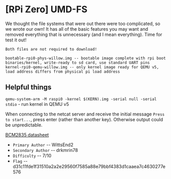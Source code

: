 # [RPi Zero] UMD-FS

We thought the file systems that were out there were too complicated, so we wrote our own! It has all of the basic features you may want and removed everything that is unnecessary (and I mean everything). Time for test it out!

`Both files are not required to download!`

```
bootable-rpi0-phys-willow.img -- bootable image complete with rpi boot binaries/kernel, write-ready to sd card, use standard UART pins
kernel-rpi0-qemu-willow.img -- only kernel image ready for QEMU v5, load address differs from physical pi load address
```

## Helpful things

`qemu-system-arm -M raspi0 -kernel $(KERN).img -serial null -serial stdio` - run kernel in QEMU v5

When connecting to the netcat server and receive the initial message `Press to start...`, press enter (rather than another key). Otherwise output could be unpredictable.

[BCM2835 datasheet](https://www.alldatasheet.com/datasheet-pdf/pdf/502533/BOARDCOM/BCM2835.html)


- `Primary Author` -- WittsEnd2
- `Secondary Author` -- drkmrin78
- `Difficulty` -- 7/10
- `Flag` -- d31c11fde1f31510a2a2e29560f7585a88e79bbf4383d1caaea7c4630277e576